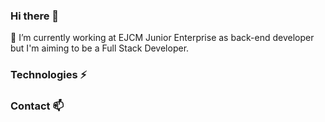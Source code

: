 ### Hi there 👋

🔭 I’m currently working at EJCM Junior Enterprise as back-end developer but I'm aiming to be a Full Stack Developer.

### Technologies ⚡

### Contact 📫

